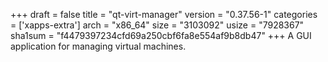 +++
draft = false
title = "qt-virt-manager"
version = "0.37.56-1"
categories = ['xapps-extra']
arch = "x86_64"
size = "3103092"
usize = "7928367"
sha1sum = "f4479397234cfd69a250cbf6fa8e554af9b8db47"
+++
A GUI application for managing virtual machines.